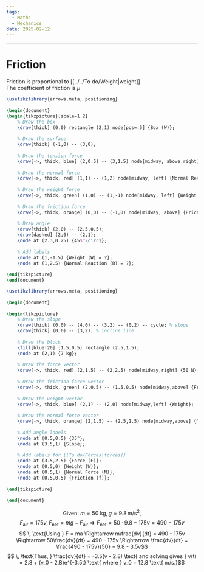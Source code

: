 ```yaml
---
tags:
  - Maths
  - Mechanics
date: 2025-02-12
---
```

---  
# Friction  
Friction is proportional to [[../../To do/Weight|weight]]   
The coefficient of friction is $\mu$  
  
```tikz  
\usetikzlibrary{arrows.meta, positioning}  
  
\begin{document}  
\begin{tikzpicture}[scale=1.2]  
    % Draw the box  
    \draw[thick] (0,0) rectangle (2,1) node[pos=.5] {Box (W)};  
      
    % Draw the surface  
    \draw[thick] (-1,0) -- (3,0);  
      
    % Draw the tension force  
    \draw[->, thick, blue] (2,0.5) -- (3,1.5) node[midway, above right] {Tension (600N)};  
      
    % Draw the normal force  
    \draw[->, thick, red] (1,1) -- (1,2) node[midway, left] {Normal Reaction (R)};  
      
    % Draw the weight force  
    \draw[->, thick, green] (1,0) -- (1,-1) node[midway, left] {Weight (W)};  
      
    % Draw the friction force  
    \draw[->, thick, orange] (0,0) -- (-1,0) node[midway, above] {Friction};  
      
    % Draw angle  
    \draw[thick] (2,0) -- (2.5,0.5);  
    \draw[dashed] (2,0) -- (2,1);  
    \node at (2.3,0.25) {45$^\circ$};  
      
    % Add labels  
    \node at (1,-1.5) {Weight (W) = ?};  
    \node at (1,2.5) {Normal Reaction (R) = ?};  
  
\end{tikzpicture}  
\end{document}  
```  
  
  
```tikz  
\usetikzlibrary{arrows.meta, positioning}  
  
\begin{document}  
  
\begin{tikzpicture}  
    % Draw the slope  
    \draw[thick] (0,0) -- (4,0) -- (3,2) -- (0,2) -- cycle; % slope  
    \draw[thick] (0,0) -- (3,2); % incline line  
  
    % Draw the block  
    \fill[blue!20] (1.5,0.5) rectangle (2.5,1.5);  
    \node at (2,1) {7 kg};  
  
    % Draw the force vector  
    \draw[->, thick, red] (2,1.5) -- (2,2.5) node[midway,right] {50 N};  
  
    % Draw the friction force vector  
    \draw[->, thick, green] (2,0.5) -- (1.5,0.5) node[midway,above] {Friction};  
  
    % Draw the weight vector  
    \draw[->, thick, blue] (2,1) -- (2,0) node[midway,left] {Weight};  
  
    % Draw the normal force vector  
    \draw[->, thick, orange] (2,1.5) -- (2.5,1.5) node[midway,above] {Normal Force};  
  
    % Add angle labels  
    \node at (0.5,0.5) {35°};  
    \node at (3.5,1) {Slope};  
  
    % Add labels for [[To do/Forces|forces]]  
    \node at (3.5,2.5) {Force (F)};  
    \node at (0.5,0) {Weight (W)};  
    \node at (0.5,1) {Normal Force (N)};  
    \node at (0.5,0.5) {Friction (f)};  
  
\end{tikzpicture}  
  
\end{document}  
```  
$$\text{Given: } m = 50 \text{ kg}, \, g = 9.8 \, \text{m/s}^2, $$$$ F_{\text{air}} = 175v, \, F_{\text{net}} = mg - F_{\text{air}} \Rightarrow F_{\text{net}} = 50 \cdot 9.8 - 175v = 490 - 175v$$$$ \, \text{Using } F = ma \Rightarrow m\frac{dv}{dt} = 490 - 175v \Rightarrow 50\frac{dv}{dt} = 490 - 175v \Rightarrow \frac{dv}{dt} = \frac{490 - 175v}{50} = 9.8 - 3.5v$$$$ \, \text{Thus, } \frac{dv}{dt} = -3.5(v - 2.8) \text{ and solving gives } v(t) = 2.8 + (v_0 - 2.8)e^{-3.5t} \text{ where } v_0 = 12.8 \text{ m/s.}$$  
